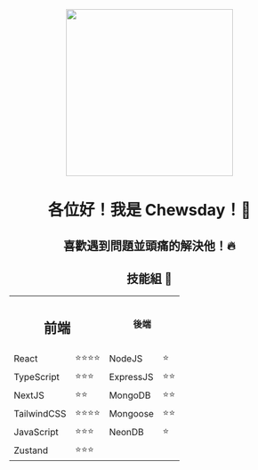 <div align="center">
  <img src="https://media1.giphy.com/media/v1.Y2lkPTc5MGI3NjExY2psNmExdWN3YXB4ZXNtNW1uZjZmOGhqZDhtcGd1YXhieGpvYnc3MyZlcD12MV9pbnRlcm5hbF9naWZfYnlfaWQmY3Q9Zw/JIX9t2j0ZTN9S/giphy.gif" width="300px">  
</div>


<h1 align="center">
  各位好！我是 Chewsday！🐳
</h1>


<h2 align="center">
  喜歡遇到問題並頭痛的解決他！🔥
</h2>

<h2 align="center">
  技能組 📜
</h2>


<table align="center">
  <tr>
    <th colspan="2"><h2>前端</h2></th>
    <th colspan="2">後端</th>
  </tr>
  
  <tr>
    <td>React</td>
    <td>⭐⭐⭐⭐</td>
    <td>NodeJS</td>
    <td>⭐</td>
  </tr>
  <tr>
    <td>TypeScript</td>
    <td>⭐⭐⭐</td>
    <td>ExpressJS</td>
    <td>⭐⭐</td>
  </tr>
  <tr>
    <td>NextJS</td>
    <td>⭐⭐</td>
    <td>MongoDB</td>
    <td>⭐⭐</td>
  </tr>
  <tr>
    <td>TailwindCSS</td>
    <td>⭐⭐⭐⭐</td>
    <td>Mongoose</td>
    <td>⭐⭐</td>
  </tr>

  <tr>
    <td>JavaScript</td>
    <td>⭐⭐⭐</td>
    <td>NeonDB</td>
    <td>⭐</td>
  </tr>

  <tr>
    <td>Zustand</td>
    <td>⭐⭐⭐</td>
    <td></td>
    <td></td>
  </tr>
</table>



